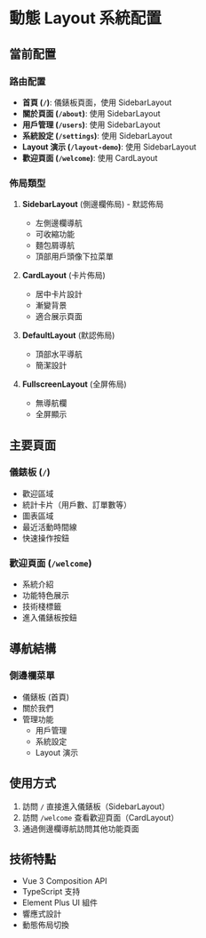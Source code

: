 # 動態 Layout 系統配置

## 當前配置

### 路由配置
- **首頁 (`/`)**: 儀錶板頁面，使用 SidebarLayout
- **關於頁面 (`/about`)**: 使用 SidebarLayout  
- **用戶管理 (`/users`)**: 使用 SidebarLayout
- **系統設定 (`/settings`)**: 使用 SidebarLayout
- **Layout 演示 (`/layout-demo`)**: 使用 SidebarLayout
- **歡迎頁面 (`/welcome`)**: 使用 CardLayout

### 佈局類型
1. **SidebarLayout** (側邊欄佈局) - 默認佈局
   - 左側邊欄導航
   - 可收縮功能
   - 麵包屑導航
   - 頂部用戶頭像下拉菜單

2. **CardLayout** (卡片佈局)
   - 居中卡片設計
   - 漸變背景
   - 適合展示頁面

3. **DefaultLayout** (默認佈局)
   - 頂部水平導航
   - 簡潔設計

4. **FullscreenLayout** (全屏佈局)
   - 無導航欄
   - 全屏顯示

## 主要頁面

### 儀錶板 (`/`)
- 歡迎區域
- 統計卡片（用戶數、訂單數等）
- 圖表區域
- 最近活動時間線
- 快速操作按鈕

### 歡迎頁面 (`/welcome`)
- 系統介紹
- 功能特色展示
- 技術棧標籤
- 進入儀錶板按鈕

## 導航結構

### 側邊欄菜單
- 儀錶板 (首頁)
- 關於我們
- 管理功能
  - 用戶管理
  - 系統設定
  - Layout 演示

## 使用方式

1. 訪問 `/` 直接進入儀錶板（SidebarLayout）
2. 訪問 `/welcome` 查看歡迎頁面（CardLayout）
3. 通過側邊欄導航訪問其他功能頁面

## 技術特點

- Vue 3 Composition API
- TypeScript 支持
- Element Plus UI 組件
- 響應式設計
- 動態佈局切換
